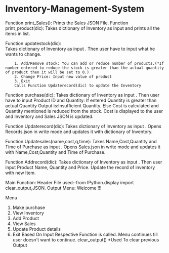 # Inventory-Management-System
Function print_Sales():
   Prints the Sales JSON File.
Function print_product(dic):
   Takes dictionary of Inventory as input and prints all the items in list.
    
Function updatestock(dic):    
   Takes dictionary of Inventory as input .
   Then user have to input what he wants to change.
   
        1. Add/Remove stock: You can add or reduce number of products.(*If number entered to reduce the stock is greater than the actual quantity of product then it will be set to 0.)
        2. Change Price: Input new value of product
        3. Exit
        Calls Function Updaterecord(dic) to update the Inventory
    
        
Function purchase(dic):
    Takes dictionary of Inventory as input .
    Then user have to input Product ID and Quantity:
    If entered Quantity is greater than actual Quantity Output is:Insufficient Quantity.
    Else Cost is calculated and Quantity mentioned is reduced from the stock.
    Cost is displayed to the user and Inventory and Sales JSON is updated.
    

Function Updaterecord(dic):
    Takes dictionary of Inventory as input .
    Opens Records.json in write mode and updates it with dictionary of Inventory.
    

Function Updatesales(name,cost,q,time):
    Takes Name,Cost,Quantity and Time of Purchase as input .
    Opens Sales.json in write mode and updates it with Name,Cost,Quantity and Time of Purchase.
   
    
Function Addrecord(dic):
    Takes dictionary of Inventory as input .
    Then user input Product Name, Quantity and Price.
    Update the record of inventory with new Item.

Main Function:
Header File used:-from IPython.display import clear_output,JSON.
Output Menu:
  Welcome !!!

   Menu
   1. Make purchase
   2. View Inventory
   3. Add Product
   4. View Sales
   5. Update Product details
   6. Exit
Based On Input Respective Function is called.
Menu continues till user doesn't want to continue.
clear_output() *Used To clear previous Output 
    
    
  
